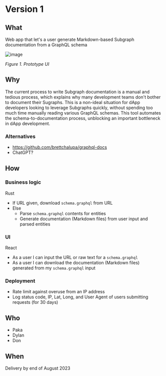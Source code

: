 # Version 1
## What 
Web app that let's a user generate Markdown-based Subgraph documentation from a GraphQL schema


![image](https://user-images.githubusercontent.com/43630382/222188985-c592caa9-797e-4caf-8cfa-43babdf7ffa4.png)

*Figure 1. Prototype UI*


## Why
The current process to write Subgraph documentation is a manual and tedious process, which explains why many development teams don't bother to document their Sugraphs. This is a non-ideal situation for dApp developers looking to leverage Subgraphs quickly, without spending too much time manually reading various GraphQL schemas. This tool automates the schema-to-documentation process, unblocking an important bottleneck in dApp development. 

### Alternatives
* https://github.com/brettchalupa/graphql-docs
* ChatGPT?

## How
### Business logic
Rust
* If URL given, download `schema.graphql` from URL
* Else
    * Parse `schema.graphql` contents for entities
    * Generate documentation (Markdown files) from user input and parsed entities

### UI
React
* As a user I can input the URL or raw text for a `schema.graphql`
* As a user I can download the documentation (Markdown files) generated from my `schema.graphql` input

### Deployment
* Rate limit against overuse from an IP address
* Log status code, IP, Lat, Long, and User Agent of users submitting requests (for 30 days)

## Who
* Paka
* Dylan
* Don

## When
Delivery by end of August 2023
